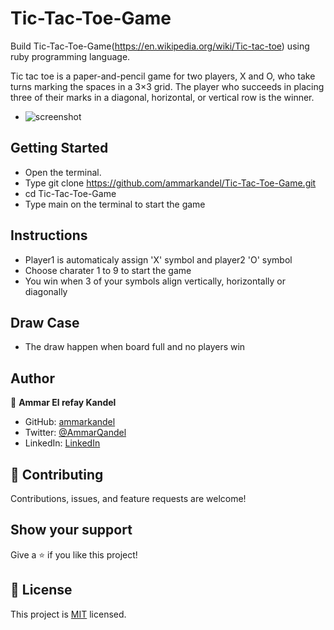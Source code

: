 # Tic-Tac-Toe-Game

Build Tic-Tac-Toe-Game(https://en.wikipedia.org/wiki/Tic-tac-toe) using ruby programming language.

Tic tac toe is a paper-and-pencil game for two players, X and O, who take turns marking the spaces in a 3×3 grid. The player who succeeds in placing three of their marks in a diagonal, horizontal, or vertical row is the winner.

- ![screenshot](https://i.ibb.co/MgVNdCs/terminal.png)

## Getting Started

- Open the terminal.
- Type git clone https://github.com/ammarkandel/Tic-Tac-Toe-Game.git
- cd Tic-Tac-Toe-Game
- Type main on the terminal to start the game

## Instructions

- Player1 is automaticaly assign 'X' symbol and player2 'O' symbol
- Choose charater 1 to 9 to start the game
- You win when 3 of your symbols align vertically, horizontally or diagonally

## Draw Case

- The draw happen when board full and no players win

## Author

👤 **Ammar El refay Kandel**

- GitHub: [ammarkandel](https://github.com/ammarkandel)
- Twitter: [@AmmarQandel](https://twitter.com/AmmarQandel)
- LinkedIn: [LinkedIn](https://www.linkedin.com/in/ammar-kandel-7b4100193/)

## 🤝 Contributing

Contributions, issues, and feature requests are welcome!

## Show your support

Give a ⭐️ if you like this project!

## 📝 License

This project is [MIT](LICENSE) licensed.
